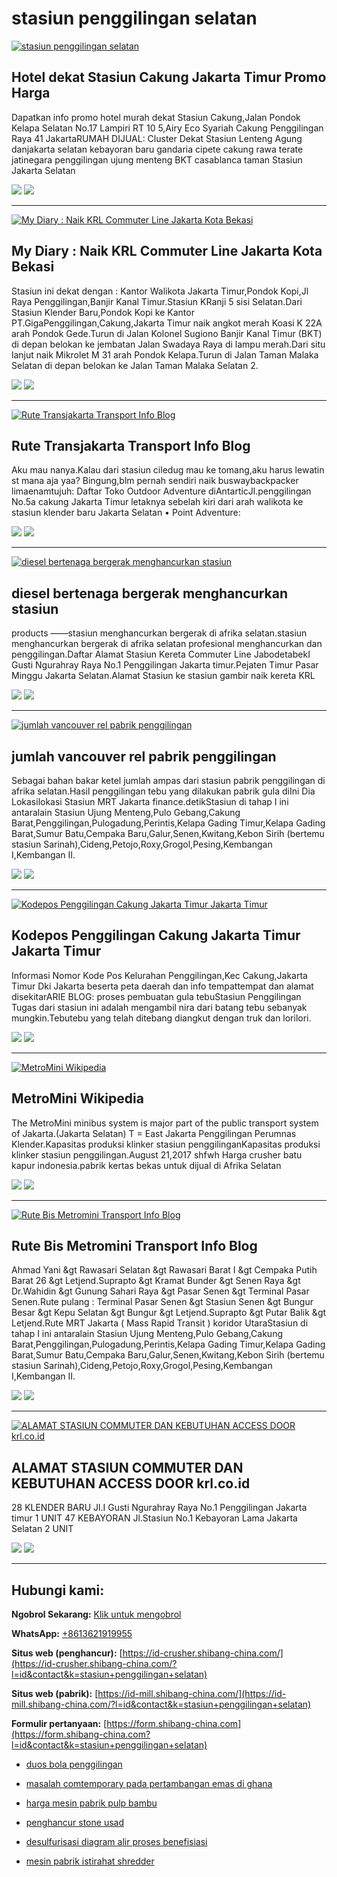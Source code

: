 # stasiun penggilingan selatan

<a href="https://swt.shibang-china.com/?l=id&img&k=stasiun+penggilingan+selatan" target="_blank">![stasiun penggilingan selatan](http://static.shibang-china.com/all-800x300/1453.jpg)</a>

## Hotel dekat Stasiun Cakung Jakarta Timur Promo Harga
Dapatkan info promo hotel murah dekat Stasiun Cakung,Jalan Pondok Kelapa Selatan No.17 Lampiri RT 10 5,Airy Eco Syariah Cakung Penggilingan Raya 41 JakartaRUMAH DIJUAL: Cluster Dekat Stasiun Lenteng Agung danjakarta selatan kebayoran baru gandaria cipete cakung rawa terate jatinegara penggilingan ujung menteng BKT casablanca taman Stasiun Jakarta Selatan


<a href="https://whatsapp.shibangsoft.com/WhatsApp.php" target="_blank" title="WhatsApp">![](http://static.shibang-china.com/icon/whatsapp.png)</a> <a href="https://swt.shibang-china.com/?l=id&icon&k=stasiun+penggilingan+selatan" target="_blank">![](http://static.shibang-china.com/icon/chat-id.png)</a>

---

<a href="https://swt.shibang-china.com/?l=id&img&k=stasiun+penggilingan+selatan" target="_blank">![My Diary : Naik KRL Commuter Line Jakarta Kota Bekasi](http://static.shibang-china.com/all-800x300/483.jpg)</a>

## My Diary : Naik KRL Commuter Line Jakarta Kota Bekasi
Stasiun ini dekat dengan : Kantor Walikota Jakarta Timur,Pondok Kopi,Jl Raya Penggilingan,Banjir Kanal Timur.Stasiun KRanji 5 sisi Selatan.Dari Stasiun Klender Baru,Pondok Kopi ke Kantor PT.GigaPenggilingan,Cakung,Jakarta Timur naik angkot merah Koasi K 22A arah Pondok Gede.Turun di Jalan Kolonel Sugiono Banjir Kanal Timur (BKT) di depan belokan ke jembatan Jalan Swadaya Raya di lampu merah.Dari situ lanjut naik Mikrolet M 31 arah Pondok Kelapa.Turun di Jalan Taman Malaka Selatan di depan belokan ke Jalan Taman Malaka Selatan 2.


<a href="https://whatsapp.shibangsoft.com/WhatsApp.php" target="_blank" title="WhatsApp">![](http://static.shibang-china.com/icon/whatsapp.png)</a> <a href="https://swt.shibang-china.com/?l=id&icon&k=stasiun+penggilingan+selatan" target="_blank">![](http://static.shibang-china.com/icon/chat-id.png)</a>

---

<a href="https://swt.shibang-china.com/?l=id&img&k=stasiun+penggilingan+selatan" target="_blank">![Rute Transjakarta Transport Info Blog](http://static.shibang-china.com/all-800x300/218.jpg)</a>

## Rute Transjakarta Transport Info Blog
Aku mau nanya.Kalau dari stasiun ciledug mau ke tomang,aku harus lewatin st mana aja yaa? Bingung,blm pernah sendiri naik buswaybackpacker limaenamtujuh: Daftar Toko Outdoor Adventure diAntarticJl.penggilingan No.5a cakung Jakarta Timur letaknya sebelah kiri dari arah walikota ke stasiun klender baru Jakarta Selatan • Point Adventure:


<a href="https://whatsapp.shibangsoft.com/WhatsApp.php" target="_blank" title="WhatsApp">![](http://static.shibang-china.com/icon/whatsapp.png)</a> <a href="https://swt.shibang-china.com/?l=id&icon&k=stasiun+penggilingan+selatan" target="_blank">![](http://static.shibang-china.com/icon/chat-id.png)</a>

---

<a href="https://swt.shibang-china.com/?l=id&img&k=stasiun+penggilingan+selatan" target="_blank">![diesel bertenaga bergerak menghancurkan stasiun](http://static.shibang-china.com/all-800x300/84.jpg)</a>

## diesel bertenaga bergerak menghancurkan stasiun
products ——stasiun menghancurkan bergerak di afrika selatan.stasiun menghancurkan bergerak di afrika selatan profesional menghancurkan dan penggilingan.Daftar Alamat Stasiun Kereta Commuter Line JabodetabekI Gusti Ngurahray Raya No.1 Penggilingan Jakarta timur.Pejaten Timur Pasar Minggu Jakarta Selatan.Alamat Stasiun ke stasiun gambir naik kereta KRL


<a href="https://whatsapp.shibangsoft.com/WhatsApp.php" target="_blank" title="WhatsApp">![](http://static.shibang-china.com/icon/whatsapp.png)</a> <a href="https://swt.shibang-china.com/?l=id&icon&k=stasiun+penggilingan+selatan" target="_blank">![](http://static.shibang-china.com/icon/chat-id.png)</a>

---

<a href="https://swt.shibang-china.com/?l=id&img&k=stasiun+penggilingan+selatan" target="_blank">![jumlah vancouver rel pabrik penggilingan](http://static.shibang-china.com/all-800x300/148.jpg)</a>

## jumlah vancouver rel pabrik penggilingan
Sebagai bahan bakar ketel jumlah ampas dari stasiun pabrik penggilingan di afrika selatan.Hasil penggilingan tebu yang dilakukan pabrik gula diIni Dia Lokasilokasi Stasiun MRT Jakarta finance.detikStasiun di tahap I ini antaralain Stasiun Ujung Menteng,Pulo Gebang,Cakung Barat,Penggilingan,Pulogadung,Perintis,Kelapa Gading Timur,Kelapa Gading Barat,Sumur Batu,Cempaka Baru,Galur,Senen,Kwitang,Kebon Sirih (bertemu stasiun Sarinah),Cideng,Petojo,Roxy,Grogol,Pesing,Kembangan I,Kembangan II.


<a href="https://whatsapp.shibangsoft.com/WhatsApp.php" target="_blank" title="WhatsApp">![](http://static.shibang-china.com/icon/whatsapp.png)</a> <a href="https://swt.shibang-china.com/?l=id&icon&k=stasiun+penggilingan+selatan" target="_blank">![](http://static.shibang-china.com/icon/chat-id.png)</a>

---

<a href="https://swt.shibang-china.com/?l=id&img&k=stasiun+penggilingan+selatan" target="_blank">![Kodepos Penggilingan Cakung Jakarta Timur Jakarta Timur](http://static.shibang-china.com/all-800x300/467.jpg)</a>

## Kodepos Penggilingan Cakung Jakarta Timur Jakarta Timur
Informasi Nomor Kode Pos Kelurahan Penggilingan,Kec Cakung,Jakarta Timur Dki Jakarta beserta peta daerah dan info tempattempat dan alamat disekitarARIE BLOG: proses pembuatan gula tebuStasiun Penggilingan Tugas dari stasiun ini adalah mengambil nira dari batang tebu sebanyak mungkin.Tebutebu yang telah ditebang diangkut dengan truk dan lorilori.


<a href="https://whatsapp.shibangsoft.com/WhatsApp.php" target="_blank" title="WhatsApp">![](http://static.shibang-china.com/icon/whatsapp.png)</a> <a href="https://swt.shibang-china.com/?l=id&icon&k=stasiun+penggilingan+selatan" target="_blank">![](http://static.shibang-china.com/icon/chat-id.png)</a>

---

<a href="https://swt.shibang-china.com/?l=id&img&k=stasiun+penggilingan+selatan" target="_blank">![MetroMini Wikipedia](http://static.shibang-china.com/all-800x300/905.jpg)</a>

## MetroMini Wikipedia
The MetroMini minibus system is major part of the public transport system of Jakarta.(Jakarta Selatan) T = East Jakarta Penggilingan Perumnas Klender.Kapasitas produksi klinker stasiun penggilinganKapasitas produksi klinker stasiun penggilingan.August 21,2017 shfwh Harga crusher batu kapur indonesia.pabrik kertas bekas untuk dijual di Afrika Selatan


<a href="https://whatsapp.shibangsoft.com/WhatsApp.php" target="_blank" title="WhatsApp">![](http://static.shibang-china.com/icon/whatsapp.png)</a> <a href="https://swt.shibang-china.com/?l=id&icon&k=stasiun+penggilingan+selatan" target="_blank">![](http://static.shibang-china.com/icon/chat-id.png)</a>

---

<a href="https://swt.shibang-china.com/?l=id&img&k=stasiun+penggilingan+selatan" target="_blank">![Rute Bis Metromini Transport Info Blog](http://static.shibang-china.com/all-800x300/1510.jpg)</a>

## Rute Bis Metromini Transport Info Blog
Ahmad Yani &gt Rawasari Selatan &gt Rawasari Barat I &gt Cempaka Putih Barat 26 &gt Letjend.Suprapto &gt Kramat Bunder &gt Senen Raya &gt Dr.Wahidin &gt Gunung Sahari Raya &gt Pasar Senen &gt Terminal Pasar Senen.Rute pulang : Terminal Pasar Senen &gt Stasiun Senen &gt Bungur Besar &gt Kepu Selatan &gt Bungur &gt Letjend.Suprapto &gt Putar Balik &gt Letjend.Rute MRT Jakarta ( Mass Rapid Transit ) koridor UtaraStasiun di tahap I ini antaralain Stasiun Ujung Menteng,Pulo Gebang,Cakung Barat,Penggilingan,Pulogadung,Perintis,Kelapa Gading Timur,Kelapa Gading Barat,Sumur Batu,Cempaka Baru,Galur,Senen,Kwitang,Kebon Sirih (bertemu stasiun Sarinah),Cideng,Petojo,Roxy,Grogol,Pesing,Kembangan I,Kembangan II.


<a href="https://whatsapp.shibangsoft.com/WhatsApp.php" target="_blank" title="WhatsApp">![](http://static.shibang-china.com/icon/whatsapp.png)</a> <a href="https://swt.shibang-china.com/?l=id&icon&k=stasiun+penggilingan+selatan" target="_blank">![](http://static.shibang-china.com/icon/chat-id.png)</a>

---

<a href="https://swt.shibang-china.com/?l=id&img&k=stasiun+penggilingan+selatan" target="_blank">![ALAMAT STASIUN COMMUTER DAN KEBUTUHAN ACCESS DOOR krl.co.id](http://static.shibang-china.com/all-800x300/1138.jpg)</a>

## ALAMAT STASIUN COMMUTER DAN KEBUTUHAN ACCESS DOOR krl.co.id
28 KLENDER BARU Jl.I Gusti Ngurahray Raya No.1 Penggilingan Jakarta timur 1 UNIT 47 KEBAYORAN Jl.Stasiun No.1 Kebayoran Lama Jakarta Selatan 2 UNIT

<a href="https://whatsapp.shibangsoft.com/WhatsApp.php" target="_blank" title="WhatsApp">![](http://static.shibang-china.com/icon/whatsapp.png)</a> <a href="https://swt.shibang-china.com/?l=id&icon&k=stasiun+penggilingan+selatan" target="_blank">![](http://static.shibang-china.com/icon/chat-id.png)</a>

---
## Hubungi kami:

**Ngobrol Sekarang:** [Klik untuk mengobrol](https://swt.shibang-china.com?l=id&contact&k=stasiun+penggilingan+selatan)

**WhatsApp:**  [+8613621919955](https://whatsapp.shibangsoft.com/WhatsApp.php)

**Situs web (penghancur):** [https://id-crusher.shibang-china.com/](https://id-crusher.shibang-china.com/?l=id&contact&k=stasiun+penggilingan+selatan)

**Situs web (pabrik):** [https://id-mill.shibang-china.com/](https://id-mill.shibang-china.com/?l=id&contact&k=stasiun+penggilingan+selatan)

**Formulir pertanyaan:** [https://form.shibang-china.com](https://form.shibang-china.com?l=id&contact&k=stasiun+penggilingan+selatan)

* [duos bola penggilingan](../40/duos%20bola%20penggilingan.md)

* [masalah comtemporary pada pertambangan emas di ghana](../32/masalah%20comtemporary%20pada%20pertambangan%20emas%20di%20ghana.md)

* [harga mesin pabrik pulp bambu](../35/harga%20mesin%20pabrik%20pulp%20bambu.md)

* [penghancur stone usad](../39/penghancur%20stone%20usad.md)

* [desulfurisasi diagram alir proses benefisiasi](../37/desulfurisasi%20diagram%20alir%20proses%20benefisiasi.md)

* [mesin pabrik istirahat shredder](../35/mesin%20pabrik%20istirahat%20shredder.md)